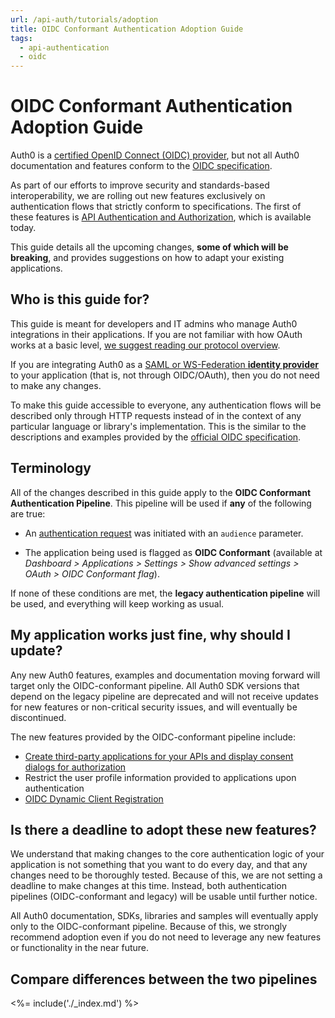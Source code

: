 ```yaml
---
url: /api-auth/tutorials/adoption
title: OIDC Conformant Authentication Adoption Guide
tags:
  - api-authentication
  - oidc
---
```


# OIDC Conformant Authentication Adoption Guide

Auth0 is a [certified OpenID Connect (OIDC) provider](http://openid.net/certification/), but not all Auth0 documentation and features conform to the [OIDC specification](http://openid.net/specs/openid-connect-core-1_0.html).

As part of our efforts to improve security and standards-based interoperability, we are rolling out new features exclusively on authentication flows that strictly conform to specifications. The first of these features is [API Authentication and Authorization](/api-auth), which is available today.

This guide details all the upcoming changes, **some of which will be breaking**, and provides suggestions on how to adapt your existing applications.

## Who is this guide for?

This guide is meant for developers and IT admins who manage Auth0 integrations in their applications. If you are not familiar with how OAuth works at a basic level, [we suggest reading our protocol overview](/protocols/oauth2).

If you are integrating Auth0 as a [SAML or WS-Federation **identity provider**](/saml-idp-generic) to your application (that is, not through OIDC/OAuth), then you do not need to make any changes.

To make this guide accessible to everyone, any authentication flows will be described only through HTTP requests instead of in the context of any particular language or library's implementation. This is the similar to the descriptions and examples provided by the [official OIDC specification](https://openid.net/specs/openid-connect-core-1_0.html).

## Terminology

All of the changes described in this guide apply to the **OIDC Conformant Authentication Pipeline**. This pipeline will be used if **any** of the following are true:

-   An [authentication request](/api/authentication#social) was initiated with an `audience` parameter.

-   The application being used is flagged as **OIDC Conformant** (available at _Dashboard > Applications > Settings > Show advanced settings > OAuth > OIDC Conformant flag_).

If none of these conditions are met, the **legacy authentication pipeline** will be used, and everything will keep working as usual.

## My application works just fine, why should I update?

Any new Auth0 features, examples and documentation moving forward will target only the OIDC-conformant pipeline. All Auth0 SDK versions that depend on the legacy pipeline are deprecated and will not receive updates for new features or non-critical security issues, and will eventually be discontinued.

The new features provided by the OIDC-conformant pipeline include:

* [Create third-party applications for your APIs and display consent dialogs for authorization](/api-auth/user-consent)
* Restrict the user profile information provided to applications upon authentication
* [OIDC Dynamic Client Registration](/api-auth/dynamic-client-registration)

## Is there a deadline to adopt these new features?

We understand that making changes to the core authentication logic of your application is not something that you want to do every day, and that any changes need to be thoroughly tested. Because of this, we are not setting a deadline to make changes at this time. Instead, both authentication pipelines (OIDC-conformant and legacy) will be usable until further notice.

All Auth0 documentation, SDKs, libraries and samples will eventually apply only to the OIDC-conformant pipeline. Because of this, we strongly recommend adoption even if you do not need to leverage any new features or functionality in the near future.

## Compare differences between the two pipelines

<%= include('./_index.md') %>
